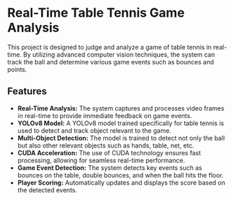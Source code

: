<h1>Real-Time Table Tennis Game Analysis</h1>
<p>This project is designed to judge and analyze a game of table tennis in real-time. By utilizing advanced computer vision techniques, the system can track the ball and determine various game events such as bounces and points.</p>

<h2>Features</h2>
<ul>
  <li><strong>Real-Time Analysis:</strong> The system captures and processes video frames in real-time to provide immediate feedback on game events.</li>
  <li><strong>YOLOv8 Model:</strong> A YOLOv8 model trained specifically for table tennis is used to detect and track object relevant to the game.</li>
  <li><strong>Multi-Object Detection:</strong> The model is trained to detect not only the ball but also other relevant objects such as hands, table, net, etc.</li>
  <li><strong>CUDA Acceleration:</strong> The use of CUDA technology ensures fast processing, allowing for seamless real-time performance.</li>
  <li><strong>Game Event Detection:</strong> The system detects key events such as bounces on the table, double bounces, and when the ball hits the floor.</li>
  <li><strong>Player Scoring:</strong> Automatically updates and displays the score based on the detected events.</li>
</ul>


